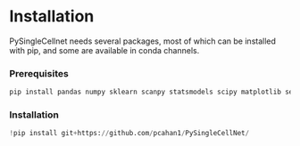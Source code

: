 # Installation

PySingleCellnet needs several packages, most of which can be installed with pip, and some are available in conda channels.

### Prerequisites

```python
pip install pandas numpy sklearn scanpy statsmodels scipy matplotlib seaborn umap-learn
```

### Installation

```python
!pip install git+https://github.com/pcahan1/PySingleCellNet/
```

